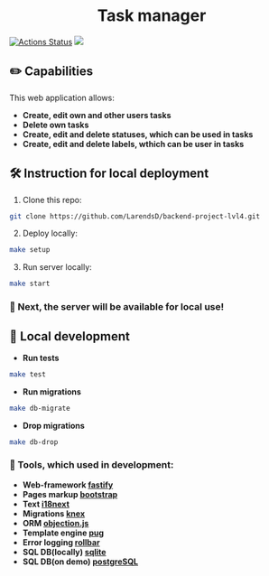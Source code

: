 <h1 align="center">
  Task manager
</h1>

[![Actions Status](https://github.com/LarendsD/backend-project-lvl4/workflows/hexlet-check/badge.svg)](https://github.com/LarendsD/backend-project-lvl4/actions)
<a href="https://codeclimate.com/github/LarendsD/backend-project-lvl4/maintainability"><img src="https://api.codeclimate.com/v1/badges/c4a9e975fd756a6b2447/maintainability" /></a>

## :pencil2: Capabilities ##
This web application allows:
- **Create, edit own and other users tasks**
- **Delete own tasks**
- **Create, edit and delete statuses, which can be used in tasks**
- **Create, edit and delete labels, wthich can be user in tasks**
## 🛠️ Instruction for local deployment ##
1. Clone this repo:
```bash
git clone https://github.com/LarendsD/backend-project-lvl4.git
```
2. Deploy locally:
```bash
make setup
```
3. Run server locally:
```bash
make start
```
### :checkered_flag: Next, the server will be available for local use!

## :large_blue_circle: Local development ##
- **Run tests**
```bash
make test
```
- **Run migrations**
```bash
make db-migrate
```

- **Drop migrations**
```bash
make db-drop
```

### :wrench: Tools, which used in development:
- **Web-framework <a href=https://www.fastify.io>fastify</a>**
- **Pages markup <a href=https://getbootstrap.com/>bootstrap</a>**
- **Text <a href=https://www.i18next.com/>i18next</a>**
- **Migrations <a href=https://knexjs.org/>knex</a>**
- **ORM <a href=https://vincit.github.io/objection.js/>objection.js</a>**
- **Template engine <a href=https://pugjs.org/>pug</a>**
- **Error logging <a href=https://rollbar.com/>rollbar</a>**
- **SQL DB(locally) <a href=https://www.sqlite.org/index.html>sqlite</a>**
- **SQL DB(on demo) <a href=https://www.postgresql.org/>postgreSQL</a>**

